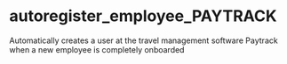 # autoregister_employee_PAYTRACK
Automatically creates a user at the travel management software Paytrack when a new employee is completely onboarded
